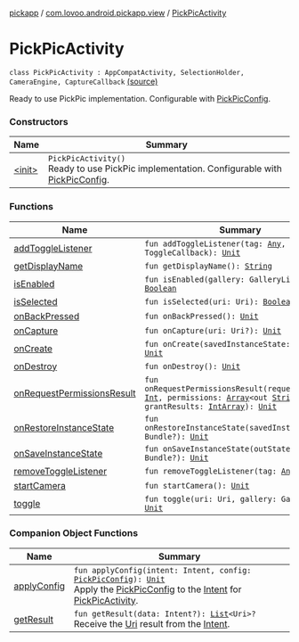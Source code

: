 [pickapp](../../index.md) / [com.lovoo.android.pickapp.view](../index.md) / [PickPicActivity](./index.md)

# PickPicActivity

`class PickPicActivity : AppCompatActivity, SelectionHolder, CameraEngine, CaptureCallback` [(source)](https://github.com/lovoo/android-pickpic/blob/master/pickapp/src/main/kotlin/com/lovoo/android/pickapp/view/PickPicActivity.kt#L40)

Ready to use PickPic implementation. Configurable with [PickPicConfig](../../com.lovoo.android.pickapp.model/-pick-pic-config/index.md).

### Constructors

| Name | Summary |
|---|---|
| [&lt;init&gt;](-init-.md) | `PickPicActivity()`<br>Ready to use PickPic implementation. Configurable with [PickPicConfig](../../com.lovoo.android.pickapp.model/-pick-pic-config/index.md). |

### Functions

| Name | Summary |
|---|---|
| [addToggleListener](add-toggle-listener.md) | `fun addToggleListener(tag: `[`Any`](https://kotlinlang.org/api/latest/jvm/stdlib/kotlin/-any/index.html)`, callback: ToggleCallback): `[`Unit`](https://kotlinlang.org/api/latest/jvm/stdlib/kotlin/-unit/index.html) |
| [getDisplayName](get-display-name.md) | `fun getDisplayName(): `[`String`](https://kotlinlang.org/api/latest/jvm/stdlib/kotlin/-string/index.html) |
| [isEnabled](is-enabled.md) | `fun isEnabled(gallery: GalleryLib): `[`Boolean`](https://kotlinlang.org/api/latest/jvm/stdlib/kotlin/-boolean/index.html) |
| [isSelected](is-selected.md) | `fun isSelected(uri: Uri): `[`Boolean`](https://kotlinlang.org/api/latest/jvm/stdlib/kotlin/-boolean/index.html) |
| [onBackPressed](on-back-pressed.md) | `fun onBackPressed(): `[`Unit`](https://kotlinlang.org/api/latest/jvm/stdlib/kotlin/-unit/index.html) |
| [onCapture](on-capture.md) | `fun onCapture(uri: Uri?): `[`Unit`](https://kotlinlang.org/api/latest/jvm/stdlib/kotlin/-unit/index.html) |
| [onCreate](on-create.md) | `fun onCreate(savedInstanceState: Bundle?): `[`Unit`](https://kotlinlang.org/api/latest/jvm/stdlib/kotlin/-unit/index.html) |
| [onDestroy](on-destroy.md) | `fun onDestroy(): `[`Unit`](https://kotlinlang.org/api/latest/jvm/stdlib/kotlin/-unit/index.html) |
| [onRequestPermissionsResult](on-request-permissions-result.md) | `fun onRequestPermissionsResult(requestCode: `[`Int`](https://kotlinlang.org/api/latest/jvm/stdlib/kotlin/-int/index.html)`, permissions: `[`Array`](https://kotlinlang.org/api/latest/jvm/stdlib/kotlin/-array/index.html)`<out `[`String`](https://kotlinlang.org/api/latest/jvm/stdlib/kotlin/-string/index.html)`>, grantResults: `[`IntArray`](https://kotlinlang.org/api/latest/jvm/stdlib/kotlin/-int-array/index.html)`): `[`Unit`](https://kotlinlang.org/api/latest/jvm/stdlib/kotlin/-unit/index.html) |
| [onRestoreInstanceState](on-restore-instance-state.md) | `fun onRestoreInstanceState(savedInstanceState: Bundle?): `[`Unit`](https://kotlinlang.org/api/latest/jvm/stdlib/kotlin/-unit/index.html) |
| [onSaveInstanceState](on-save-instance-state.md) | `fun onSaveInstanceState(outState: Bundle?): `[`Unit`](https://kotlinlang.org/api/latest/jvm/stdlib/kotlin/-unit/index.html) |
| [removeToggleListener](remove-toggle-listener.md) | `fun removeToggleListener(tag: `[`Any`](https://kotlinlang.org/api/latest/jvm/stdlib/kotlin/-any/index.html)`): `[`Unit`](https://kotlinlang.org/api/latest/jvm/stdlib/kotlin/-unit/index.html) |
| [startCamera](start-camera.md) | `fun startCamera(): `[`Unit`](https://kotlinlang.org/api/latest/jvm/stdlib/kotlin/-unit/index.html) |
| [toggle](toggle.md) | `fun toggle(uri: Uri, gallery: Gallery): `[`Unit`](https://kotlinlang.org/api/latest/jvm/stdlib/kotlin/-unit/index.html) |

### Companion Object Functions

| Name | Summary |
|---|---|
| [applyConfig](apply-config.md) | `fun applyConfig(intent: Intent, config: `[`PickPicConfig`](../../com.lovoo.android.pickapp.model/-pick-pic-config/index.md)`): `[`Unit`](https://kotlinlang.org/api/latest/jvm/stdlib/kotlin/-unit/index.html)<br>Apply the [PickPicConfig](../../com.lovoo.android.pickapp.model/-pick-pic-config/index.md) to the [Intent](#) for [PickPicActivity](./index.md). |
| [getResult](get-result.md) | `fun getResult(data: Intent?): `[`List`](https://kotlinlang.org/api/latest/jvm/stdlib/kotlin.collections/-list/index.html)`<Uri>?`<br>Receive the [Uri](https://kotlinlang.org/api/latest/jvm/stdlib/kotlin.collections/-list/index.html) result from the [Intent](#). |
